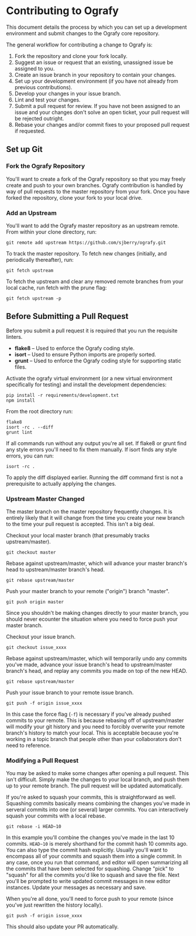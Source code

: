 # Contributing to Ografy
This document details the process by which you can set up a development
environment and submit changes to the Ografy core repository.

The general workflow for contributing a change to Ografy is:

1. Fork the repository and clone your fork locally.
2. Suggest an issue or request that an existing, unassigned issue be assigned
   to you.
3. Create an issue branch in your repository to contain your changes.
4. Set up your development environment (if you have not already from previous
   contributions).
5. Develop your changes in your issue branch.
6. Lint and test your changes.
7. Submit a pull request for review. If you have not been assigned to an issue
   and your changes don't solve an open ticket, your pull request will be
   rejected outright.
8. Rebase your changes and/or commit fixes to your proposed pull request if
   requested.


## Set up Git

### Fork the Ografy Repository
You'll want to create a fork of the Ografy repository so that you may freely
create and push to your own branches. Ografy contribution is handled by way of
pull requests to the master repository from your fork. Once you have forked the
repository, clone your fork to your local drive.

### Add an Upstream
You'll want to add the Ografy master repository as an upstream remote. From
within your clone directory, run:

```
git remote add upstream https://github.com/sjberry/ografy.git
```

To track the master repository. To fetch new changes (initially, and
periodically thereafter), run:

```
git fetch upstream
```

To fetch the upstream and clear any removed remote branches from your local
cache, run fetch with the prune flag:

```
git fetch upstream -p
```


## Before Submitting a Pull Request
Before you submit a pull request it is required that you run the requisite
linters.

* **flake8** &ndash; Used to enforce the Ografy coding style.
* **isort** &ndash; Used to ensure Python imports are properly sorted.
* **grunt** &ndash; Used to enforce the Ografy coding style for supporting
  static files.

Activate the ografy virtual environment (or a new virtual environment
specifically for testing) and install the development dependencies:

```
pip install -r requirements/development.txt
npm install
```

From the root directory run:

```
flake8
isort -rc . --diff
grunt lint
```

If all commands run without any output you're all set. If flake8 or grunt find
any style errors you'll need to fix them manually. If isort finds any style
errors, you can run:

```
isort -rc .
```

To apply the diff displayed earlier. Running the diff command first is not a
prerequisite to actually applying the changes.


### Upstream Master Changed
The master branch on the master repository frequently changes. It is entirely
likely that it will change from the time you create your new branch to the time
your pull request is accepted. This isn't a big deal.

Checkout your local master branch (that presumably tracks upstream/master).

```
git checkout master
```

Rebase against upstream/master, which will advance your master branch's head to
upstream/master branch's head.

```
git rebase upstream/master
```

Push your master branch to your remote ("origin") branch "master".

```
git push origin master
```

Since you shouldn't be making changes directly to your master branch, you should
never ecounter the situation where you need to force push your master branch.

Checkout your issue branch.

```
git checkout issue_xxxx
```

Rebase against upstream/master, which will temporarily undo any commits you've
made, advance your issue branch's head to upstream/master branch's head, and
replay any commits you made on top of the new HEAD.

```
git rebase upstream/master
```

Push your issue branch to your remote issue branch.

```
git push -f origin issue_xxxx
```

In this case the force flag (`-f`) is necessary if you've already pushed
commits to your remote. This is because rebasing off of upstream/master will
modify your git history and you need to forcibly overwrite your remote branch's
history to match your local. This is acceptable because you're working in a
topic branch that people other than your collaborators don't need to reference.


### Modifying a Pull Request
You may be asked to make some changes after opening a pull request. This isn't
difficult. Simply make the changes to your local branch, and push them up to
your remote branch. The pull request will be updated automatically.

If you're asked to squash your commits, this is straightforward as well.
Squashing commits basically means combining the changes you've made in serveral
commits into one (or several) larger commits. You can interactively squash your
commits with a local rebase.

```
git rebase -i HEAD~10
```

In this example you'll combine the changes you've made in the last 10 commits.
`HEAD~10` is merely shorthand for the commit hash 10 commits ago. You can also
type the commit hash explicitly. Usually you'll want to encompass all of your
commits and squash them into a single commit. In any case, once you run that
command, and editor will open summarizing all the commits that have been
selected for squashing. Change "pick" to "squash" for all the commits you'd like
to squash and save the file. Next you'll be prompted to write updated commit
messages in new editor instances. Update your messages as necessary and save.

When you're all done, you'll need to force push to your remote (since you've
just rewritten the history locally).

```
git push -f origin issue_xxxx
```

This should also update your PR automatically.
